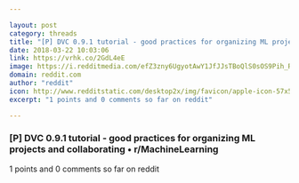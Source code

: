 ```yaml
---

layout: post
category: threads
title: "[P] DVC 0.9.1 tutorial - good practices for organizing ML projects and collaborating"
date: 2018-03-22 10:03:06
link: https://vrhk.co/2GdL4eE
image: https://i.redditmedia.com/efZ3zny6UgyotAwY1JfJJsTBoQlS0sOS9Pih_REwmgY.jpg?w=320&s=d74fbeb01a06f053179b8f51b83f1c6b
domain: reddit.com
author: "reddit"
icon: http://www.redditstatic.com/desktop2x/img/favicon/apple-icon-57x57.png
excerpt: "1 points and 0 comments so far on reddit"

---
```


### [P] DVC 0.9.1 tutorial - good practices for organizing ML projects and collaborating • r/MachineLearning

1 points and 0 comments so far on reddit